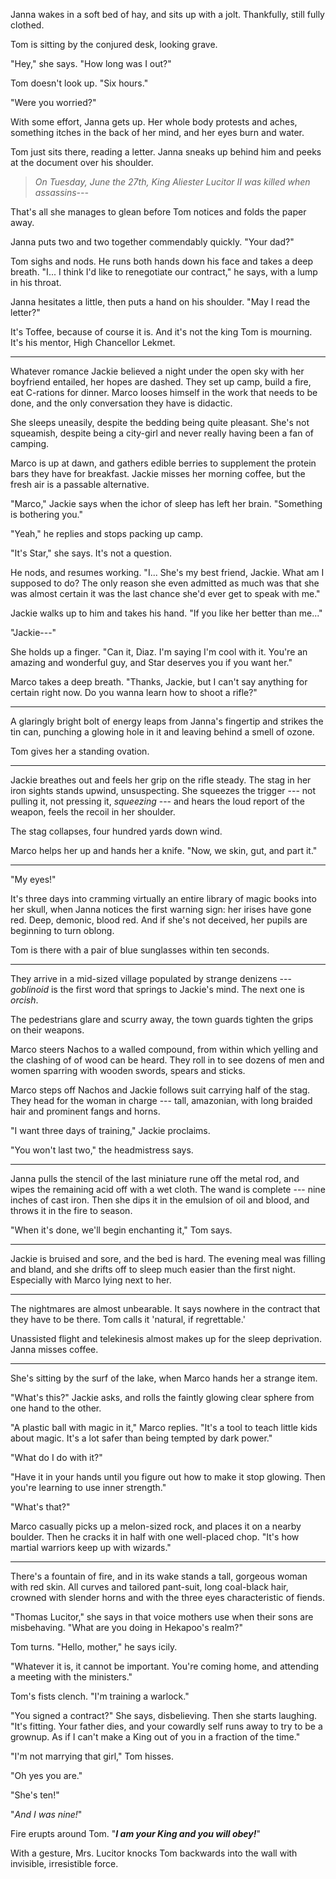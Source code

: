 Janna wakes in a soft bed of hay, and sits up with a jolt. Thankfully, still fully clothed.

Tom is sitting by the conjured desk, looking grave.

"Hey," she says. "How long was I out?"

Tom doesn't look up. "Six hours."

"Were you worried?"

With some effort, Janna gets up. Her whole body protests and aches, something itches in the back
of her mind, and her eyes burn and water.

Tom just sits there, reading a letter. Janna sneaks up behind him and peeks at the document over his
shoulder.

> _On Tuesday, June the 27th, King Aliester Lucitor II was killed when assassins---_

That's all she manages to glean before Tom notices and folds the paper away.

Janna puts two and two together commendably quickly. "Your dad?"

Tom sighs and nods. He runs both hands down his face and takes a deep breath.
"I... I think I'd like to renegotiate our contract," he says, with a lump in his
throat.

Janna hesitates a little, then puts a hand on his shoulder. "May I read the letter?"

It's Toffee, because of course it is. And it's not the king Tom is mourning. It's
his mentor, High Chancellor Lekmet.

----

Whatever romance Jackie believed a night under the open sky with her boyfriend entailed,
her hopes are dashed. They set up camp, build a fire, eat C-rations for dinner. Marco
looses himself in the work that needs to be done, and the only conversation they
have is didactic.

She sleeps uneasily, despite the bedding being quite pleasant. She's not squeamish,
despite being a city-girl and never really having been a fan of camping.

Marco is up at dawn, and gathers edible berries to supplement the protein bars
they have for breakfast. Jackie misses her morning coffee, but the fresh air
is a passable alternative.

"Marco," Jackie says when the ichor of sleep has left her brain.
"Something is bothering you."

"Yeah," he replies and stops packing up camp.

"It's Star," she says. It's not a question.

He nods, and resumes working. "I... She's my best friend, Jackie. What am I supposed to do?
The only reason she even admitted as much was that she was almost certain
it was the last chance she'd ever get to speak with me."

Jackie walks up to him and takes his hand. "If you like her better than me..."

"Jackie---"

She holds up a finger. "Can it, Diaz. I'm saying I'm cool with it. You're an amazing
and wonderful guy, and Star deserves you if you want her."

Marco takes a deep breath. "Thanks, Jackie, but I can't say anything for certain right now.
Do you wanna learn how to shoot a rifle?"

----

A glaringly bright bolt of energy leaps from Janna's fingertip and strikes the tin
can, punching a glowing hole in it and leaving behind a smell of ozone.

Tom gives her a standing ovation.

----

Jackie breathes out and feels her grip on the rifle steady. The stag in her iron sights
stands upwind, unsuspecting. She squeezes the trigger --- not pulling it, not pressing it, _squeezing_ ---
and hears the loud report of the weapon, feels the recoil in her shoulder.

The stag collapses, four hundred yards down wind.

Marco helps her up and hands her a knife. "Now, we skin, gut, and part it."

----

"My eyes!"

It's three days into cramming virtually an entire library of magic books into her skull, when
Janna notices the first warning sign: her irises have gone red. Deep, demonic, blood red. And
if she's not deceived, her pupils are beginning to turn oblong.

Tom is there with a pair of blue sunglasses within ten seconds.

----

They arrive in a mid-sized village populated by strange denizens --- _goblinoid_ is the first
word that springs to Jackie's mind. The next one is _orcish_.

The pedestrians glare and scurry away, the town guards tighten the grips on their weapons.

Marco steers Nachos to a walled compound, from within which yelling and the clashing
of of wood can be heard. They roll in to see dozens of men and women sparring with wooden
swords, spears and sticks.

Marco steps off Nachos and Jackie follows suit carrying
half of the stag. They head for the woman in charge --- tall, amazonian, with long braided hair
and prominent fangs and horns.

"I want three days of training," Jackie proclaims.

"You won't last two," the headmistress says.

---

Janna pulls the stencil of the last miniature rune off the metal rod, and wipes the remaining acid off with
a wet cloth. The wand is complete --- nine inches of cast iron. Then she dips it in the emulsion of oil and blood,
and throws it in the fire to season.

"When it's done, we'll begin enchanting it," Tom says.

----

Jackie is bruised and sore, and the bed is hard. The evening meal was filling and bland, and she drifts off to sleep
much easier than the first night. Especially with Marco lying next to her.

----

The nightmares are almost unbearable. It says nowhere in the contract that they have to
be there. Tom calls it 'natural, if regrettable.'

Unassisted flight and telekinesis almost makes up for the sleep deprivation. Janna misses coffee.

----

She's sitting by the surf of the lake, when Marco hands her a strange item.

"What's this?" Jackie asks, and rolls the faintly glowing clear sphere from one hand to the other.

"A plastic ball with magic in it," Marco replies. "It's a tool to teach little kids about magic.
It's a lot safer than being tempted by dark power."

"What do I do with it?"

"Have it in your hands until you figure out how to make it stop glowing. Then you're learning
to use inner strength."

"What's that?"

Marco casually picks up a melon-sized rock, and places it on a nearby boulder. Then he
cracks it in half with one well-placed chop. "It's how martial warriors keep up with wizards."

----

There's a fountain of fire, and in its wake stands a tall, gorgeous woman with red skin.
All curves and tailored pant-suit, long coal-black hair, crowned with slender horns and with the three eyes
characteristic of fiends.

"Thomas Lucitor," she says in that voice mothers use when their sons are misbehaving.
"What are you doing in Hekapoo's realm?"

Tom turns. "Hello, mother," he says icily.

"Whatever it is, it cannot be important. You're coming home, and attending a meeting with
the ministers."

Tom's fists clench. "I'm training a warlock."

"You signed a contract?" She says, disbelieving. Then she starts laughing. "It's fitting.
Your father dies, and your cowardly self runs away to try to be a grownup. As if I can't
make a King out of you in a fraction of the time."

"I'm not marrying that girl," Tom hisses.

"Oh yes you are."

"She's ten!"

"_And I was nine!_"

Fire erupts around Tom. "___I am your King and you will obey!___"

With a gesture, Mrs. Lucitor knocks Tom backwards into the wall with invisible, irresistible force.
